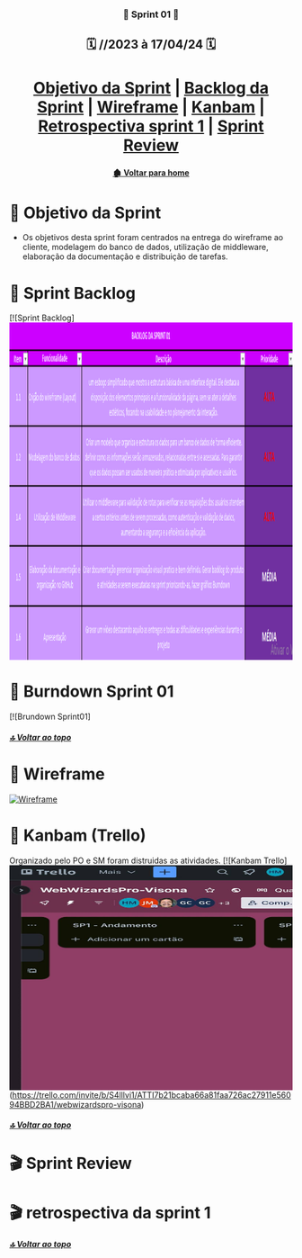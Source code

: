  <div  align="center">

### 📍 Sprint 01 📍

## 🗓️ //2023 à 17/04/24 🗓️

</div>
<h1>
<div align="center"> 
<a  href="#dart-objetivo-da-sprint">Objetivo da Sprint</a> | <a  href="#triangular_flag_on_post-sprint-backlog">Backlog da Sprint</a> | <a  href="#page_facing_up-wireframe">Wireframe</a> | <a  href="#clipboard-kanbam-trello">Kanbam</a> | <a  href="#pushpin-apontamentos">Retrospectiva sprint 1</a> | <a  href="#hotsprings-sprint-review">Sprint Review</a>
</h1>
</div>

<div align="center">

### 

</div>

<div align="center">

#### [ 🏚️ Voltar para home](./README.md)

</div>

#  🤝 Objetivo da Sprint

- Os objetivos desta sprint foram centrados na entrega do wireframe ao cliente, modelagem do banco de dados, utilização de middleware, elaboração da documentação e distribuição de tarefas.

# 🚧 Sprint Backlog

[![Sprint Backlog]<img style="vertical-align: middle" alt="WW" height="600" width="920" src="./icon/backlog sprint01.PNG"> 

# 📇 Burndown Sprint 01

[![Brundown Sprint01]

##### [🔝 Voltar ao topo ](#dart-objetivo-da-sprint)

# 📝 Wireframe

[![Wireframe](./imgs/WireFrame.PNG)](https://www.figma.com/file/NlvWUeXkm24HkJzpUlTSe8/Web-Wizards?type=design&node-id=0-1&mode=design&t=d2QDJjhf6EplNvEl-0)

# 📝 Kanbam (Trello)

Organizado pelo PO e SM foram distruidas as atividades.
[![Kanbam Trello] <img style="vertical-align: middle" alt="WW" height="400" width="520" src="./icon/kanbam trello.jpg">(https://trello.com/invite/b/S4lllvi1/ATTI7b21bcaba66a81faa726ac27911e56094BBD2BA1/webwizardspro-visona)

##### [🔝 Voltar ao topo ](#dart-objetivo-da-sprint)

# 🎬 Sprint Review



# 🎬 retrospectiva da sprint 1



##### [🔝 Voltar ao topo ](#dart-objetivo-da-sprint)
